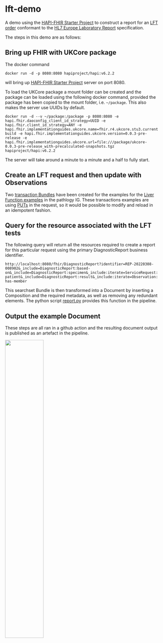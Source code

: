 # lft-demo  

A demo using the [HAPI-FHIR Starter Project](https://github.com/hapifhir/hapi-fhir-jpaserver-starter) to construct a report for an [LFT order](https://simplifier.net/guide/pathology-fhir-implementation-guide/Home/FHIRAssets/AllAssets/All-Profiles/Examples/Bundles/Liver-Function-and-U-Es-Report) conformant to the [HL7 Europe Laboratory Report](https://build.fhir.org/ig/hl7-eu/laboratory) specification.

The steps in this demo are as follows:

## Bring up FHIR with UKCore package

The docker command

`docker run -d -p 8080:8080 hapiproject/hapi:v6.2.2`

will bring up [HAPI-FHIR Starter Project](https://github.com/hapifhir/hapi-fhir-jpaserver-starter) server on port 8080.  

To load the UKCore package a mount folder can be created and the package can be loaded using the following docker command, provided the package has been copied to the mount folder, i.e. `~/package`.  This also makes the server use UUIDs by default.

`docker run -d --v ~/package:/package -p 8080:8080 -e hapi.fhir.daoconfig_client_id_strategy=UUID -e hapi.fhir.client_id_strategy=ANY -e hapi.fhir.implementationguides.ukcore.name=fhir.r4.ukcore.stu3.currentbuild -e hapi.fhir.implementationguides.ukcore.version=0.0.3-pre-release -e hapi.fhir.implementationguides.ukcore.url=file:///package/ukcore-0.0.3-pre-release_with-precalculated-snapshots.tgz hapiproject/hapi:v6.2.2`

The server will take around a minute to a minute and a half to fully start.

## Create an LFT request and then update with Observations

Two [transaction Bundles](https://www.hl7.org/fhir/http.html#transaction) have been created for the examples for the [Liver Function examples](https://simplifier.net/guide/pathology-fhir-implementation-guide/Home/Examples/Examples-Index) in the pathlogy IG.  These transactions examples are using [PUTs](https://hl7.org/fhir/http.html#update) in the request, so it would be possible to modify and reload in an idempotent fashion. 

## Query for the resource associated with the LFT tests

The following query will return all the resources required to create a report for this particular request using the primary DiagnosticReport business identifier.

`http://localhost:8080/fhir/DiagnosticReport?identifier=REP-20220308-008902&_include=DiagnosticReport:based-on&_include=DiagnosticReport:specimen&_include:iterate=ServiceRequest:patient&_include=DiagnosticReport:result&_include:iterate=Observation:has-member`

This searchset Bundle is then transformed into a Document by inserting a Composition and the required metadata, as well as removing any redundant elements.  The python script [report.py](operations/report.py) provides this function in the pipeline.

## Output the example Document

These steps are all ran in a github action and the resulting document output is published as an artefact in the pipeline.

<img src="https://github.com/declankieran-nhsd/lft-demo/assets/93662162/47b93f8a-e06b-4b59-be15-9058ca33af99" width="50%">
